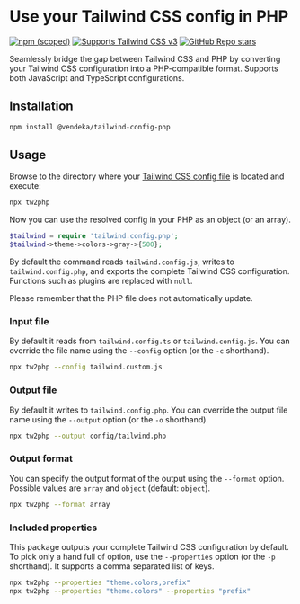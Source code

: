 # Use your Tailwind CSS config in PHP

[![npm (scoped)](https://img.shields.io/npm/v/@vendeka/tailwind-config-php?style=for-the-badge&color=166534)](https://www.npmjs.com/package/@vendeka/tailwind-config-php)
[![Supports Tailwind CSS v3](https://img.shields.io/badge/Tailwind_CSS-v3-blue?style=for-the-badge&color=075985&link=https%3A%2F%2Fv3.tailwindcss.com%2F)](https://v3.tailwindcss.com/)
[![GitHub Repo stars](https://img.shields.io/github/stars/vendeka-nl/tailwind-config-php?style=for-the-badge&color=b45309)](https://github.com/vendeka-nl/tailwind-config-php)

Seamlessly bridge the gap between Tailwind CSS and PHP by converting your Tailwind CSS configuration into a PHP-compatible format.
Supports both JavaScript and TypeScript configurations.

## Installation

```sh
npm install @vendeka/tailwind-config-php
```

## Usage

Browse to the directory where your [Tailwind CSS config file](https://v3.tailwindcss.com/docs/installation) is located and execute:

```sh
npx tw2php
```

Now you can use the resolved config in your PHP as an object (or an array).

```php
$tailwind = require 'tailwind.config.php';
$tailwind->theme->colors->gray->{500};
```

By default the command reads `tailwind.config.js`, writes to `tailwind.config.php`, and exports the complete Tailwind CSS configuration.
Functions such as plugins are replaced with `null`.

Please remember that the PHP file does not automatically update.

### Input file

By default it reads from `tailwind.config.ts` or `tailwind.config.js`. You can override the file name using the `--config` option (or the `-c` shorthand).

```sh
npx tw2php --config tailwind.custom.js
```

### Output file

By default it writes to `tailwind.config.php`. You can override the output file name using the `--output` option (or the `-o` shorthand).

```sh
npx tw2php --output config/tailwind.php
```

### Output format

You can specify the output format of the output using the `--format` option.
Possible values are `array` and `object` (default: `object`).

```sh
npx tw2php --format array
```

### Included properties

This package outputs your complete Tailwind CSS configuration by default.
To pick only a hand full of option, use the `--properties` option (or the `-p` shorthand).
It supports a comma separated list of keys.

```sh
npx tw2php --properties "theme.colors,prefix"
npx tw2php --properties "theme.colors" --properties "prefix"
```
